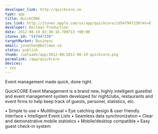 ```yaml
--- 
developer_link: http://quickcore.se
type: app
title: QuickCORE
ios_link: http://itunes.apple.com/us/app/quickcore/id547947238?mt=8
developer: Bollman Production
date: 2012-08-19 02:36:16.780713 +00:00
itunes_id: "547947238"
targetMarket: Business
email: jonathan@bollman.se
status: publish
thumb: /uploads/app/2012-08/2012-08-19-quickcore.png
permalink: /app/quickcore
devices: 
- ios
---
```


Event management made quick, done right. 

QuickCORE Event Management is a brand new, highly intelligent guestlist and event management system developed for nightclubs, restaurants and event firms to help keep track of guests, personel, statistics, etc. 

• Simple to use 
• Multilingual 
• Eye catching design & user friendly interface 
• Intelligent Event Lists 
• Seamless data synchronization 
• Clear and demonstrative mobile statistics 
• Mobile/desktop compatible 
• Easy guest check-in system
